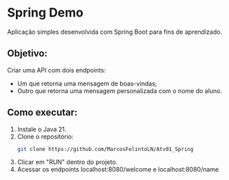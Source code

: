 # Spring Demo
Aplicação simples desenvolvida com Spring Boot para fins de aprendizado.

## Objetivo:
Criar uma API com dois endpoints:
- Um que retorna uma mensagem de boas-vindas;
- Outro que retorna uma mensagem personalizada com o nome do aluno.

## Como executar:

1. Instale o Java 21.
2. Clone o repositório:
   ```bash
   git clone https://github.com/MarcosFelintoLN/Atv01_Spring
3. Clicar em "RUN" dentro do projeto.
4. Acessar os endpoints localhost:8080/welcome e localhost:8080/name